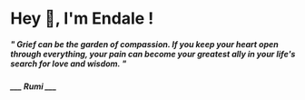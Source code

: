 <h1 title="head"> Hey 👋, I'm Endale !</h1>

**<h5><i>" Grief can be the garden of compassion. If you keep your heart open through everything, your pain can become your greatest ally in your life's search for love and wisdom. "</i></h5>**

*<b>___ Rumi ___</b>*
